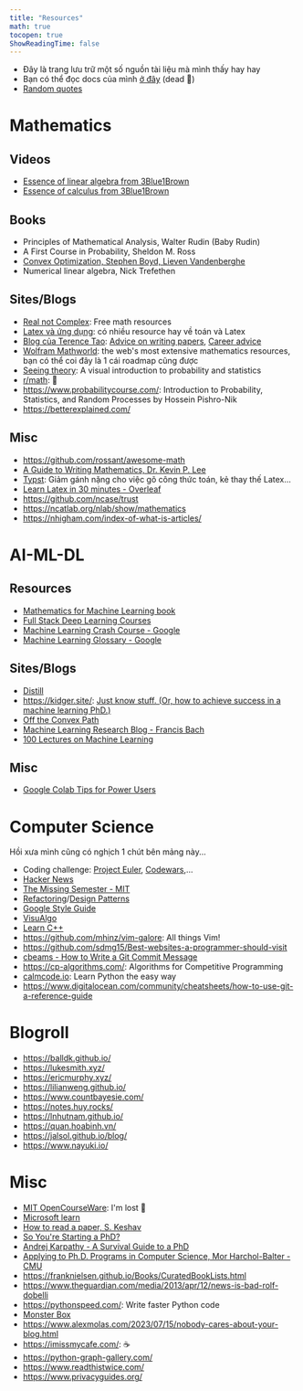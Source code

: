 ```yaml
---
title: "Resources"
math: true
tocopen: true
ShowReadingTime: false
---
```

- Đây là trang lưu trữ một số nguồn tài liệu mà mình thấy hay hay
- Bạn có thể đọc docs của mình [ở đây](https://ngntrgduc.github.io/docs/) (dead 🥲)
- [Random quotes](/quotes)

# Mathematics
## Videos
- [Essence of linear algebra from 3Blue1Brown](https://www.youtube.com/playlist?list=PLZHQObOWTQDPD3MizzM2xVFitgF8hE_ab)
- [Essence of calculus from 3Blue1Brown](https://www.youtube.com/playlist?list=PLZHQObOWTQDMsr9K-rj53DwVRMYO3t5Yr)

## Books
- Principles of Mathematical Analysis, Walter Rudin (Baby Rudin)
- A First Course in Probability, Sheldon M. Ross
- [Convex Optimization, Stephen Boyd, Lieven Vandenberghe](https://web.stanford.edu/~boyd/cvxbook/bv_cvxbook.pdf)
- Numerical linear algebra, Nick Trefethen


## Sites/Blogs
- [Real not Complex](https://realnotcomplex.com/): Free math resources
- [Latex và ứng dụng](https://vietex.blog.fc2.com/): có nhiều resource hay về toán và Latex
- [Blog của Terence Tao](https://terrytao.wordpress.com/): [Advice on writing papers](https://terrytao.wordpress.com/advice-on-writing-papers/), [Career advice](https://terrytao.wordpress.com/career-advice/)
- [Wolfram Mathworld](https://mathworld.wolfram.com/): the web's most extensive mathematics resources, bạn có thể coi đây là 1 cái roadmap cũng được
- [Seeing theory](https://seeing-theory.brown.edu/index.html): A visual introduction to probability and statistics
- [r/math](https://www.reddit.com/r/math/top/?t=all): 🤯
- https://www.probabilitycourse.com/: Introduction to Probability, Statistics, and Random Processes by Hossein Pishro-Nik
- https://betterexplained.com/

## Misc
- https://github.com/rossant/awesome-math
- [A Guide to Writing Mathematics, Dr. Kevin P. Lee](https://web.cs.ucdavis.edu/~amenta/w10/writingman.pdf)
- [Typst](https://github.com/typst/typst): Giảm gánh nặng cho việc gõ công thức toán, kẻ thay thế Latex...
- [Learn Latex in 30 minutes - Overleaf](https://www.overleaf.com/learn/latex/Learn_LaTeX_in_30_minutes)
- https://github.com/ncase/trust
- https://ncatlab.org/nlab/show/mathematics
- https://nhigham.com/index-of-what-is-articles/


# AI-ML-DL

## Resources
- [Mathematics for Machine Learning book](https://mml-book.github.io/)
- [Full Stack Deep Learning Courses](https://fullstackdeeplearning.com/course/)
- [Machine Learning Crash Course - Google](https://developers.google.com/machine-learning/crash-course)
- [Machine Learning Glossary - Google](https://developers.google.com/machine-learning/glossary)

## Sites/Blogs
- [Distill](https://distill.pub/)
- https://kidger.site/: [Just know stuff. (Or, how to achieve success in a machine learning PhD.)](https://kidger.site/thoughts/just-know-stuff/)
- [Off the Convex Path](http://www.offconvex.org/)
- [Machine Learning Research Blog - Francis Bach](https://francisbach.com/)
- [100 Lectures on Machine Learning](https://www.cs.ubc.ca/~schmidtm/Courses/LecturesOnML/)

## Misc
- [Google Colab Tips for Power Users ](https://amitness.com/2020/06/google-colaboratory-tips/)


# Computer Science
Hồi xưa mình cũng có nghịch 1 chút bên mảng này...

- Coding challenge: [Project Euler](https://projecteuler.net/about), [Codewars](https://www.codewars.com),...
- [Hacker News](https://news.ycombinator.com/news)
- [The Missing Semester - MIT](https://missing.csail.mit.edu/)
- [Refactoring](https://refactoring.guru/refactoring)/[Design Patterns](https://refactoring.guru/design-patterns/catalog)
- [Google Style Guide](https://google.github.io/styleguide/)
- [VisuAlgo](https://visualgo.net/en)
- [Learn C++](https://www.learncpp.com/)
- https://github.com/mhinz/vim-galore: All things Vim!
- https://github.com/sdmg15/Best-websites-a-programmer-should-visit
- [cbeams - How to Write a Git Commit Message](https://cbea.ms/git-commit/)
- https://cp-algorithms.com/: Algorithms for Competitive Programming
- [calmcode.io](https://calmcode.io/): Learn Python the easy way
- https://www.digitalocean.com/community/cheatsheets/how-to-use-git-a-reference-guide

# Blogroll
- https://balldk.github.io/
- https://lukesmith.xyz/
- https://ericmurphy.xyz/
- https://lilianweng.github.io/
- https://www.countbayesie.com/
- https://notes.huy.rocks/
- https://lnhutnam.github.io/
- https://quan.hoabinh.vn/
- https://jalsol.github.io/blog/
- https://www.nayuki.io/


# Misc
- [MIT OpenCourseWare](https://ocw.mit.edu/search/): I'm lost 🥲
- [Microsoft learn](https://learn.microsoft.com/en-us/training/)
- [How to read a paper, S. Keshav](https://web.stanford.edu/class/ee384m/Handouts/HowtoReadPaper.pdf)
- [So You're Starting a PhD?](https://web.engr.oregonstate.edu/~rosulekm/advising.html)
- [Andrej Karpathy - A Survival Guide to a PhD](http://karpathy.github.io/2016/09/07/phd/)
- [Applying to Ph.D. Programs in Computer Science, Mor Harchol-Balter - CMU](https://www.cs.cmu.edu/~harchol/gradschooltalk.pdf)
- https://franknielsen.github.io/Books/CuratedBookLists.html
- https://www.theguardian.com/media/2013/apr/12/news-is-bad-rolf-dobelli
- https://pythonspeed.com/: Write faster Python code
- [Monster Box](https://mbpedia.com/vi)
- https://www.alexmolas.com/2023/07/15/nobody-cares-about-your-blog.html
- https://imissmycafe.com/: ☕
- https://python-graph-gallery.com/
- https://www.readthistwice.com/
- https://www.privacyguides.org/
